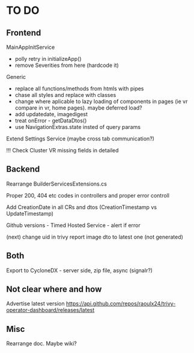 # TO DO

## Frontend

MainAppInitService
- polly retry in initializeApp()
- remove Severities from here (hardcode it)

Generic
- replace all functions/methods from htmls with pipes
- chase all styles and replace with classes
- change where aplicable to lazy loading of components in pages (ie vr compare in vr, home pages). maybe deferred load?
- add updatedate, imagedigest
- treat onError - getDataDtos()
- use NavigationExtras.state insted of query params

Extend Settings Service (maybe cross tab communication?)

!!! Check Cluster VR missing fields in detailed


## Backend

Rearrange BuilderServicesExtensions.cs

Proper 200, 404 etc codes in controllers and proper error controll

Add CreationDate in all CRs and dtos (CreationTimestamp vs UpdateTimestamp)

Github versions - Timed Hosted Service - alert if error

(next) change uid in trivy report image dto to latest one (not generated)

## Both

Export to CycloneDX - server side, zip file, async (signalr?)

## Not clear where and how

Advertise latest version
https://api.github.com/repos/raoulx24/trivy-operator-dashboard/releases/latest

## Misc

Rearrange doc. Maybe wiki?